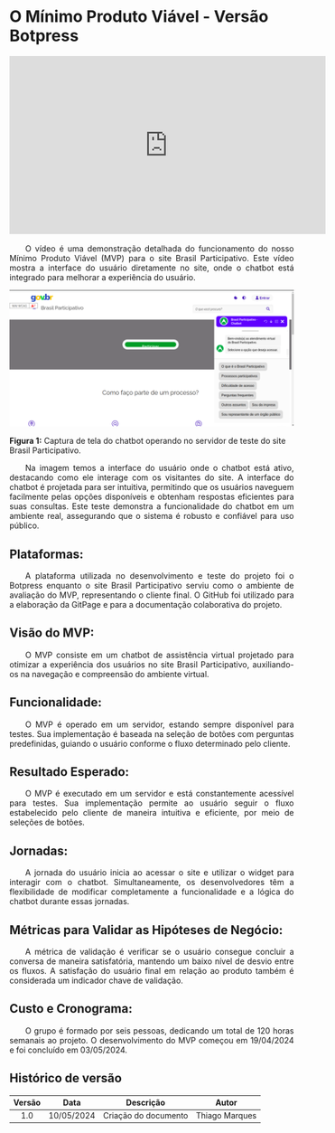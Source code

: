 # **O Mínimo Produto Viável - Versão Botpress**

<iframe width="560" height="315" src="https://www.youtube.com/embed/Xub_9X0AarM?si=WNXmVxppv92del0k" title="YouTube video player" frameborder="0" allow="accelerometer; autoplay; clipboard-write; encrypted-media; gyroscope; picture-in-picture; web-share" referrerpolicy="strict-origin-when-cross-origin" allowfullscreen></iframe>


<p align="justify">&emsp;&emsp;O vídeo é uma demonstração detalhada do funcionamento do nosso Mínimo Produto Viável (MVP) para o site Brasil Participativo. Este vídeo mostra a interface do usuário diretamente no site, onde o chatbot está integrado para melhorar a experiência do usuário.</p>

![Chatbot no Brasil Participativo](../../site/images/bot_no_BP.png)

**Figura 1:** Captura de tela do chatbot operando no servidor de teste do site Brasil Participativo. 

<p align="justify">&emsp;&emsp;Na imagem temos a interface do usuário onde o chatbot está ativo, destacando como ele interage com os visitantes do site. A interface do chatbot é projetada para ser intuitiva, permitindo que os usuários naveguem facilmente pelas opções disponíveis e obtenham respostas eficientes para suas consultas. Este teste demonstra a funcionalidade do chatbot em um ambiente real, assegurando que o sistema é robusto e confiável para uso público.</p>


## **Plataformas:**

<p align="justify">&emsp;&emsp;A plataforma utilizada no desenvolvimento e teste do projeto foi o Botpress enquanto o site Brasil Participativo serviu como o ambiente de avaliação do MVP, representando o cliente final. O GitHub foi utilizado para a elaboração da GitPage e para a documentação colaborativa do projeto.</p>

## **Visão do MVP:**

<p align="justify">&emsp;&emsp;O MVP consiste em um chatbot de assistência virtual projetado para otimizar a experiência dos usuários no site Brasil Participativo, auxiliando-os na navegação e compreensão do ambiente virtual.</p>

## **Funcionalidade:**

<p align="justify">&emsp;&emsp;O MVP é operado em um servidor, estando sempre disponível para testes. Sua implementação é baseada na seleção de botões com perguntas predefinidas, guiando o usuário conforme o fluxo determinado pelo cliente.</p>

## **Resultado Esperado:**

<p align="justify">&emsp;&emsp;O MVP é executado em um servidor e está constantemente acessível para testes. Sua implementação permite ao usuário seguir o fluxo estabelecido pelo cliente de maneira intuitiva e eficiente, por meio de seleções de botões.</p>

## **Jornadas:**

<p align="justify">&emsp;&emsp;A jornada do usuário inicia ao acessar o site e utilizar o widget para interagir com o chatbot. Simultaneamente, os desenvolvedores têm a flexibilidade de modificar completamente a funcionalidade e a lógica do chatbot durante essas jornadas.</p>

## **Métricas para Validar as Hipóteses de Negócio:**

<p align="justify">&emsp;&emsp;A métrica de validação é verificar se o usuário consegue concluir a conversa de maneira satisfatória, mantendo um baixo nível de desvio entre os fluxos. A satisfação do usuário final em relação ao produto também é considerada um indicador chave de validação.</p>

## **Custo e Cronograma:**

<p align="justify">&emsp;&emsp;O grupo é formado por seis pessoas, dedicando um total de 120 horas semanais ao projeto. O desenvolvimento do MVP começou em 19/04/2024 e foi concluído em 03/05/2024.</p>


## Histórico de versão

| Versão |    Data    |           Descrição            |      Autor      |
|:------:|:----------:|:------------------------------:|:---------------:|
|  1.0   | 10/05/2024 | Criação do documento           | Thiago Marques  |